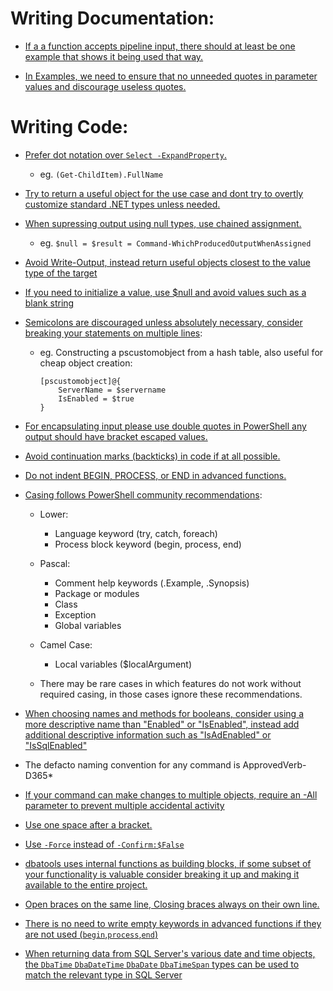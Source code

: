 # Writing Documentation:

* [If a a function accepts pipeline input, there should at least be one example that shows it being used that way.](https://trello.com/c/Aax7fm9M/52-if-a-a-function-accepts-pipeline-input-there-should-at-least-be-one-example-that-shows-it-being-used-that-way)


* [In Examples, we need to ensure that no unneeded quotes in parameter values and discourage useless quotes.](https://trello.com/c/rXl5jFf2/19-code-verbosity-quotes-when-not-required-semicolons-anything-else-that-doesnt-fit-in-name-usage)

# Writing Code:

* [Prefer dot notation over `Select -ExpandProperty`.](https://trello.com/c/p9c6clqP/59-using-get-childitem-fullname-or-get-childitem-select-expandproperty-fullname)
  * eg. `(Get-ChildItem).FullName`
    
* [Try to return a useful object for the use case and dont try to overtly customize standard .NET types unless needed.](https://trello.com/c/9qcfNYbo/60-do-we-need-to-consistently-output-the-same-type-of-objects-pscustomobject-vs-datatable-vs-out-dbadatatable-is-nice-but-has-a-per)

* [When supressing output using null types, use chained assignment.](https://trello.com/c/zraES2j3/43-null-name-f-some-string-vs-name-f-some-string-out-null)
  * eg. `$null = $result = Command-WhichProducedOutputWhenAssigned`

* [Avoid Write-Output, instead return useful objects closest to the value type of the target](https://trello.com/c/fWiKta1O/15-do-we-write-output-immediately-instead-of-gathering-results-and-waiting-until-the-end-of-the-function-to-return-them)

* [If you need to initialize a value, use $null and avoid values such as a blank string](https://trello.com/c/pvvSrLw7/38-use-null-instead-of-unless-otherwise-required-ie-in-a-pscustomobject-database-vs-database-null)

* [Semicolons are discouraged unless absolutely necessary, consider breaking your statements on multiple lines](https://trello.com/c/rXl5jFf2/19-code-verbosity-quotes-when-not-required-semicolons-anything-else-that-doesnt-fit-in-name-usage):
  * eg. Constructing a pscustomobject from a hash table, also useful for cheap object creation:

    ```
    [pscustomobject]@{
        ServerName = $servername
        IsEnabled = $true
    }
    ```
* [For encapsulating input please use double quotes in PowerShell any output should have bracket escaped values.](https://trello.com/c/rXl5jFf2/19-code-verbosity-quotes-when-not-required-semicolons-anything-else-that-doesnt-fit-in-name-usage)

* [Avoid continuation marks (backticks) in code if at all possible.](https://trello.com/c/Xja13fUY/20-do-we-have-guidelines-for-consistent-use-of-one-liners)

* [Do not indent BEGIN, PROCESS, or END in advanced functions.](https://trello.com/c/yaHYu157/7-how-to-properly-space-for-begin-process-end-0-spaces-from-the-left-line-spacing-can-be-ambiguous-when-using-single-line-scriptbl)

* [Casing follows PowerShell community recommendations](https://trello.com/c/MxprMJhU/5-casing-of-if-else-continue-return-begin-process-end):
  
  * Lower:
    * Language keyword (try, catch, foreach)
    * Process block keyword (begin, process, end)

  * Pascal:
    * Comment help keywords (.Example, .Synopsis)
    * Package or modules 
    * Class
    * Exception
    * Global variables
        
  * Camel Case:
    * Local variables ($localArgument)
    
  * There may be rare cases in which features do not work without required casing, in those cases ignore these recommendations.

* [When choosing names and methods for booleans, consider using a more descriptive name than "Enabled" or "IsEnabled", instead add additional descriptive information such as "IsAdEnabled" or "IsSqlEnabled"](https://trello.com/c/qfXBDHm8/39-isenabled-vs-status)

* The defacto naming convention for any command is ApprovedVerb-D365*

* [If your command can make changes to multiple objects, require an -All parameter to prevent multiple accidental activity](https://trello.com/c/esS4bdlg/61-do-we-need-to-add-additional-safety-in-invoking-state-modification-commands-for-all-commands-that-are-not-get-or-test-i-e-they-m)

* [Use one space after a bracket.](https://trello.com/c/Lb6rUOD4/37-how-should-spaces-must-come-after-brackets-where-object-whatever-eq-whatever)

* [Use `-Force` instead of `-Confirm:$False`](https://trello.com/c/OYaUyhMO/27-we-did-discuss-this-tweeted-with-msft-about-it-got-mixed-reviews-one-tweet-in-particular-lined-up-with-the-way-that-we-use-force)

* [dbatools uses internal functions as building blocks, if some subset of your functionality is valuable consider breaking it up and making it available to the entire project.](https://trello.com/c/Fhp7D8ts/41-can-we-push-the-use-of-internal-functions-as-modular-building-blocks-makes-code-reuse-much-easier-only-one-place-to-fix-if-ms-ch)

* [Open braces on the same line, Closing braces always on their own line.](https://trello.com/c/20GTHsQM/63-when-creating-script-blocks-create-a-bracket-on-new-line-http-www-poll-maker-com-results924522x3e366fd2-38)

* [There is no need to write empty keywords in advanced functions if they are not used (`begin`,`process`,`end`)](https://trello.com/c/NYtu5JUJ/40-do-we-want-to-use-an-empty-begin-and-empty-end-in-advanced-functions-when-we-have-no-code-to-place-in-the-script-block-please-le)

* [When returning data from SQL Server's various date and time objects, the `DbaTime` `DbaDateTime` `DbaDate` `DbaTimeSpan` types can be used to match the relevant type in SQL Server](https://trello.com/c/GCDR8xiJ/51-managing-timespan-objects-what-about-with-timespans-that-have-like-24-too-many-decimal-places-can-we-write-a-function-to-truncat)